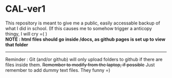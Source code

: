 # CAL-ver1
This repository is meant to give me a public, easily accessable backup of what I did in school. (If this causes me to somehow trigger a anticopy thingy, I will cry =( )  
**NOTE : html files should go inside /docs, as github pages is set up to view that folder**  

---
Reminder : Git (and/or github) will only upload folders to github if there are files inside them. ~~Remember to modify from the laptop, if possible~~ Just remember to add dummy text files. They funny =)

